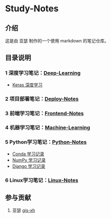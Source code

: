 # Study-Notes

## 介绍

这是由 亚瑟 制作的一个使用 markdown 的笔记仓库。



## 目录说明

### 1 深度学习笔记：[Deep-Learning](./docs/deep-learning)

- [Keras 深度学习](./docs/deep-learning/Keras)

### 2 项目部署笔记：[Deploy-Notes](./docs/deploy)

### 3 前端学习笔记：[Frontend-Notes](./docs/frontend)

### 4 机器学习笔记：[Machine-Learning](./docs/machine-learning)

### 5 Python学习笔记：[Python-Notes](./docs/python)

- [Conda 学习记录](./docs/python/01conda)
- [NumPy 学习记录](./docs/python/02数据分析与展示/numpy)
- [Django 学习记录](./docs/python/03Django)

### 6 Linux学习笔记：[Linux-Notes](./docs/linux)



## 参与贡献

1.  亚瑟 [gis-xh](https://github.com/gis-xh)